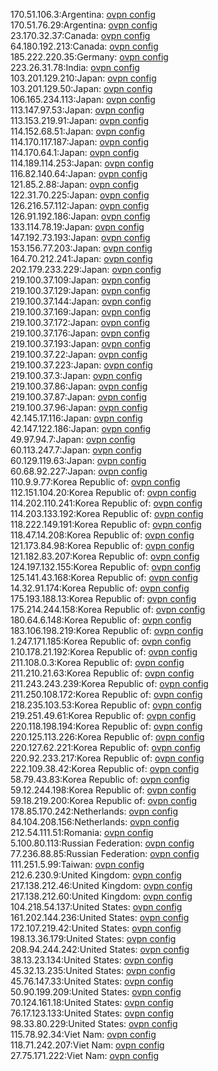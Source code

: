 170.51.106.3:Argentina: [ovpn config](vpn/170_51_106_3.ovpn)  
170.51.76.29:Argentina: [ovpn config](vpn/170_51_76_29.ovpn)  
23.170.32.37:Canada: [ovpn config](vpn/23_170_32_37.ovpn)  
64.180.192.213:Canada: [ovpn config](vpn/64_180_192_213.ovpn)  
185.222.220.35:Germany: [ovpn config](vpn/185_222_220_35.ovpn)  
223.26.31.78:India: [ovpn config](vpn/223_26_31_78.ovpn)  
103.201.129.210:Japan: [ovpn config](vpn/103_201_129_210.ovpn)  
103.201.129.50:Japan: [ovpn config](vpn/103_201_129_50.ovpn)  
106.165.234.113:Japan: [ovpn config](vpn/106_165_234_113.ovpn)  
113.147.97.53:Japan: [ovpn config](vpn/113_147_97_53.ovpn)  
113.153.219.91:Japan: [ovpn config](vpn/113_153_219_91.ovpn)  
114.152.68.51:Japan: [ovpn config](vpn/114_152_68_51.ovpn)  
114.170.117.187:Japan: [ovpn config](vpn/114_170_117_187.ovpn)  
114.170.64.1:Japan: [ovpn config](vpn/114_170_64_1.ovpn)  
114.189.114.253:Japan: [ovpn config](vpn/114_189_114_253.ovpn)  
116.82.140.64:Japan: [ovpn config](vpn/116_82_140_64.ovpn)  
121.85.2.88:Japan: [ovpn config](vpn/121_85_2_88.ovpn)  
122.31.70.225:Japan: [ovpn config](vpn/122_31_70_225.ovpn)  
126.216.57.112:Japan: [ovpn config](vpn/126_216_57_112.ovpn)  
126.91.192.186:Japan: [ovpn config](vpn/126_91_192_186.ovpn)  
133.114.78.19:Japan: [ovpn config](vpn/133_114_78_19.ovpn)  
147.192.73.193:Japan: [ovpn config](vpn/147_192_73_193.ovpn)  
153.156.77.203:Japan: [ovpn config](vpn/153_156_77_203.ovpn)  
164.70.212.241:Japan: [ovpn config](vpn/164_70_212_241.ovpn)  
202.179.233.229:Japan: [ovpn config](vpn/202_179_233_229.ovpn)  
219.100.37.109:Japan: [ovpn config](vpn/219_100_37_109.ovpn)  
219.100.37.129:Japan: [ovpn config](vpn/219_100_37_129.ovpn)  
219.100.37.144:Japan: [ovpn config](vpn/219_100_37_144.ovpn)  
219.100.37.169:Japan: [ovpn config](vpn/219_100_37_169.ovpn)  
219.100.37.172:Japan: [ovpn config](vpn/219_100_37_172.ovpn)  
219.100.37.176:Japan: [ovpn config](vpn/219_100_37_176.ovpn)  
219.100.37.193:Japan: [ovpn config](vpn/219_100_37_193.ovpn)  
219.100.37.22:Japan: [ovpn config](vpn/219_100_37_22.ovpn)  
219.100.37.223:Japan: [ovpn config](vpn/219_100_37_223.ovpn)  
219.100.37.3:Japan: [ovpn config](vpn/219_100_37_3.ovpn)  
219.100.37.86:Japan: [ovpn config](vpn/219_100_37_86.ovpn)  
219.100.37.87:Japan: [ovpn config](vpn/219_100_37_87.ovpn)  
219.100.37.96:Japan: [ovpn config](vpn/219_100_37_96.ovpn)  
42.145.17.116:Japan: [ovpn config](vpn/42_145_17_116.ovpn)  
42.147.122.186:Japan: [ovpn config](vpn/42_147_122_186.ovpn)  
49.97.94.7:Japan: [ovpn config](vpn/49_97_94_7.ovpn)  
60.113.247.7:Japan: [ovpn config](vpn/60_113_247_7.ovpn)  
60.129.119.63:Japan: [ovpn config](vpn/60_129_119_63.ovpn)  
60.68.92.227:Japan: [ovpn config](vpn/60_68_92_227.ovpn)  
110.9.9.77:Korea Republic of: [ovpn config](vpn/110_9_9_77.ovpn)  
112.151.104.20:Korea Republic of: [ovpn config](vpn/112_151_104_20.ovpn)  
114.202.110.241:Korea Republic of: [ovpn config](vpn/114_202_110_241.ovpn)  
114.203.133.192:Korea Republic of: [ovpn config](vpn/114_203_133_192.ovpn)  
118.222.149.191:Korea Republic of: [ovpn config](vpn/118_222_149_191.ovpn)  
118.47.14.208:Korea Republic of: [ovpn config](vpn/118_47_14_208.ovpn)  
121.173.84.98:Korea Republic of: [ovpn config](vpn/121_173_84_98.ovpn)  
121.182.83.207:Korea Republic of: [ovpn config](vpn/121_182_83_207.ovpn)  
124.197.132.155:Korea Republic of: [ovpn config](vpn/124_197_132_155.ovpn)  
125.141.43.168:Korea Republic of: [ovpn config](vpn/125_141_43_168.ovpn)  
14.32.91.174:Korea Republic of: [ovpn config](vpn/14_32_91_174.ovpn)  
175.193.188.13:Korea Republic of: [ovpn config](vpn/175_193_188_13.ovpn)  
175.214.244.158:Korea Republic of: [ovpn config](vpn/175_214_244_158.ovpn)  
180.64.6.148:Korea Republic of: [ovpn config](vpn/180_64_6_148.ovpn)  
183.106.198.219:Korea Republic of: [ovpn config](vpn/183_106_198_219.ovpn)  
1.247.171.185:Korea Republic of: [ovpn config](vpn/1_247_171_185.ovpn)  
210.178.21.192:Korea Republic of: [ovpn config](vpn/210_178_21_192.ovpn)  
211.108.0.3:Korea Republic of: [ovpn config](vpn/211_108_0_3.ovpn)  
211.210.21.63:Korea Republic of: [ovpn config](vpn/211_210_21_63.ovpn)  
211.243.243.239:Korea Republic of: [ovpn config](vpn/211_243_243_239.ovpn)  
211.250.108.172:Korea Republic of: [ovpn config](vpn/211_250_108_172.ovpn)  
218.235.103.53:Korea Republic of: [ovpn config](vpn/218_235_103_53.ovpn)  
219.251.49.61:Korea Republic of: [ovpn config](vpn/219_251_49_61.ovpn)  
220.118.198.194:Korea Republic of: [ovpn config](vpn/220_118_198_194.ovpn)  
220.125.113.226:Korea Republic of: [ovpn config](vpn/220_125_113_226.ovpn)  
220.127.62.221:Korea Republic of: [ovpn config](vpn/220_127_62_221.ovpn)  
220.92.233.217:Korea Republic of: [ovpn config](vpn/220_92_233_217.ovpn)  
222.109.38.42:Korea Republic of: [ovpn config](vpn/222_109_38_42.ovpn)  
58.79.43.83:Korea Republic of: [ovpn config](vpn/58_79_43_83.ovpn)  
59.12.244.198:Korea Republic of: [ovpn config](vpn/59_12_244_198.ovpn)  
59.18.219.200:Korea Republic of: [ovpn config](vpn/59_18_219_200.ovpn)  
178.85.170.242:Netherlands: [ovpn config](vpn/178_85_170_242.ovpn)  
84.104.208.156:Netherlands: [ovpn config](vpn/84_104_208_156.ovpn)  
212.54.111.51:Romania: [ovpn config](vpn/212_54_111_51.ovpn)  
5.100.80.113:Russian Federation: [ovpn config](vpn/5_100_80_113.ovpn)  
77.236.88.85:Russian Federation: [ovpn config](vpn/77_236_88_85.ovpn)  
111.251.5.99:Taiwan: [ovpn config](vpn/111_251_5_99.ovpn)  
212.6.230.9:United Kingdom: [ovpn config](vpn/212_6_230_9.ovpn)  
217.138.212.46:United Kingdom: [ovpn config](vpn/217_138_212_46.ovpn)  
217.138.212.60:United Kingdom: [ovpn config](vpn/217_138_212_60.ovpn)  
104.218.54.137:United States: [ovpn config](vpn/104_218_54_137.ovpn)  
161.202.144.236:United States: [ovpn config](vpn/161_202_144_236.ovpn)  
172.107.219.42:United States: [ovpn config](vpn/172_107_219_42.ovpn)  
198.13.36.179:United States: [ovpn config](vpn/198_13_36_179.ovpn)  
208.94.244.242:United States: [ovpn config](vpn/208_94_244_242.ovpn)  
38.13.23.134:United States: [ovpn config](vpn/38_13_23_134.ovpn)  
45.32.13.235:United States: [ovpn config](vpn/45_32_13_235.ovpn)  
45.76.147.33:United States: [ovpn config](vpn/45_76_147_33.ovpn)  
50.90.199.209:United States: [ovpn config](vpn/50_90_199_209.ovpn)  
70.124.161.18:United States: [ovpn config](vpn/70_124_161_18.ovpn)  
76.17.123.133:United States: [ovpn config](vpn/76_17_123_133.ovpn)  
98.33.80.229:United States: [ovpn config](vpn/98_33_80_229.ovpn)  
115.78.92.34:Viet Nam: [ovpn config](vpn/115_78_92_34.ovpn)  
118.71.242.207:Viet Nam: [ovpn config](vpn/118_71_242_207.ovpn)  
27.75.171.222:Viet Nam: [ovpn config](vpn/27_75_171_222.ovpn)  
